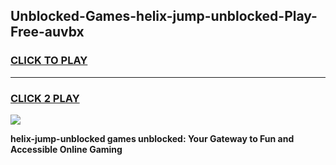 
## Unblocked-Games-helix-jump-unblocked-Play-Free-auvbx
<h3>
<a href="https://premium76.site?title=helix-jump-unblocked&ref=10A">CLICK TO PLAY</a></h3>
<hr>

<h3>
<a href="https://premium76.site?title=helix-jump-unblocked&ref=10A">CLICK 2 PLAY</a>
  
</h3>

<a href="https://premium76.site?title=helix-jump-unblocked&ref=10A"><img src="https://clearcache.store/games.png"></a>


**helix-jump-unblocked games unblocked: Your Gateway to Fun and Accessible Online Gaming**
